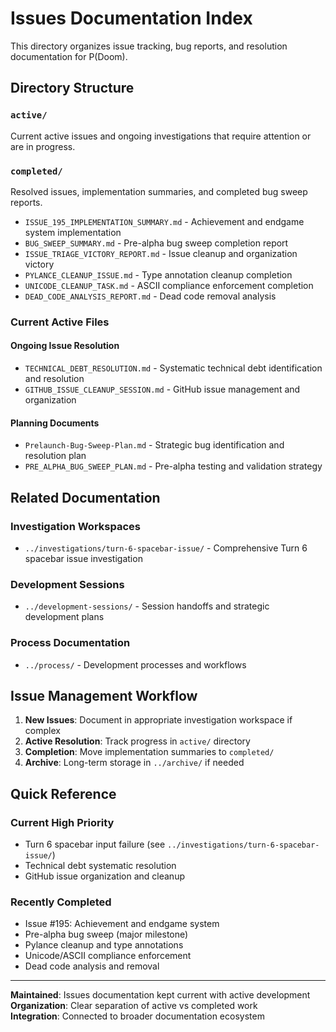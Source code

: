 # Issues Documentation Index

This directory organizes issue tracking, bug reports, and resolution documentation for P(Doom).

## Directory Structure

### `active/`
Current active issues and ongoing investigations that require attention or are in progress.

### `completed/`
Resolved issues, implementation summaries, and completed bug sweep reports.
- `ISSUE_195_IMPLEMENTATION_SUMMARY.md` - Achievement and endgame system implementation
- `BUG_SWEEP_SUMMARY.md` - Pre-alpha bug sweep completion report
- `ISSUE_TRIAGE_VICTORY_REPORT.md` - Issue cleanup and organization victory
- `PYLANCE_CLEANUP_ISSUE.md` - Type annotation cleanup completion
- `UNICODE_CLEANUP_TASK.md` - ASCII compliance enforcement completion
- `DEAD_CODE_ANALYSIS_REPORT.md` - Dead code removal analysis

### Current Active Files

#### Ongoing Issue Resolution
- `TECHNICAL_DEBT_RESOLUTION.md` - Systematic technical debt identification and resolution
- `GITHUB_ISSUE_CLEANUP_SESSION.md` - GitHub issue management and organization

#### Planning Documents
- `Prelaunch-Bug-Sweep-Plan.md` - Strategic bug identification and resolution plan
- `PRE_ALPHA_BUG_SWEEP_PLAN.md` - Pre-alpha testing and validation strategy

## Related Documentation

### Investigation Workspaces
- `../investigations/turn-6-spacebar-issue/` - Comprehensive Turn 6 spacebar issue investigation

### Development Sessions  
- `../development-sessions/` - Session handoffs and strategic development plans

### Process Documentation
- `../process/` - Development processes and workflows

## Issue Management Workflow

1. **New Issues**: Document in appropriate investigation workspace if complex
2. **Active Resolution**: Track progress in `active/` directory
3. **Completion**: Move implementation summaries to `completed/`
4. **Archive**: Long-term storage in `../archive/` if needed

## Quick Reference

### Current High Priority
- Turn 6 spacebar input failure (see `../investigations/turn-6-spacebar-issue/`)
- Technical debt systematic resolution
- GitHub issue organization and cleanup

### Recently Completed
- Issue #195: Achievement and endgame system
- Pre-alpha bug sweep (major milestone)
- Pylance cleanup and type annotations
- Unicode/ASCII compliance enforcement
- Dead code analysis and removal

---

**Maintained**: Issues documentation kept current with active development  
**Organization**: Clear separation of active vs completed work  
**Integration**: Connected to broader documentation ecosystem